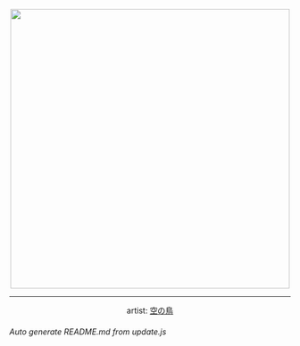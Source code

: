
<p align="center">
  <img width="500" src="https://nekos.best/api/v2/neko/0602.png">
  <hr/>
  <center>
    artist: <a href="https://www.pixiv.net/en/artworks/95576189">空の鳥</a>
  </center>
</p>


###### Auto generate README.md from update.js

